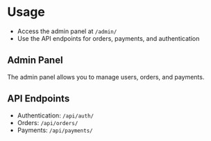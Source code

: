 # Usage

- Access the admin panel at `/admin/`
- Use the API endpoints for orders, payments, and authentication

## Admin Panel

The admin panel allows you to manage users, orders, and payments.

## API Endpoints

- Authentication: `/api/auth/`
- Orders: `/api/orders/`
- Payments: `/api/payments/`